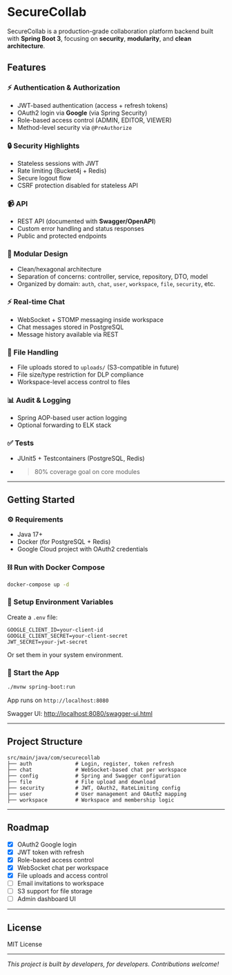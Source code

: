 # SecureCollab

SecureCollab is a production-grade collaboration platform backend built with **Spring Boot 3**, focusing on **security**, **modularity**, and **clean architecture**.

## Features

### ⚡ Authentication & Authorization

* JWT-based authentication (access + refresh tokens)
* OAuth2 login via **Google** (via Spring Security)
* Role-based access control (ADMIN, EDITOR, VIEWER)
* Method-level security via `@PreAuthorize`

### 🔒 Security Highlights

* Stateless sessions with JWT
* Rate limiting (Bucket4j + Redis)
* Secure logout flow
* CSRF protection disabled for stateless API

### 📹 API

* REST API (documented with **Swagger/OpenAPI**)
* Custom error handling and status responses
* Public and protected endpoints

### 🚀 Modular Design

* Clean/hexagonal architecture
* Separation of concerns: controller, service, repository, DTO, model
* Organized by domain: `auth`, `chat`, `user`, `workspace`, `file`, `security`, etc.

### ⚡ Real-time Chat

* WebSocket + STOMP messaging inside workspace
* Chat messages stored in PostgreSQL
* Message history available via REST

### 📂 File Handling

* File uploads stored to `uploads/` (S3-compatible in future)
* File size/type restriction for DLP compliance
* Workspace-level access control to files

### 📊 Audit & Logging

* Spring AOP-based user action logging
* Optional forwarding to ELK stack

### ✅ Tests

* JUnit5 + Testcontainers (PostgreSQL, Redis)
* > 80% coverage goal on core modules

---

## Getting Started

### ⚙ Requirements

* Java 17+
* Docker (for PostgreSQL + Redis)
* Google Cloud project with OAuth2 credentials

### ⛓ Run with Docker Compose

```bash
docker-compose up -d
```

### 📁 Setup Environment Variables

Create a `.env` file:

```env
GOOGLE_CLIENT_ID=your-client-id
GOOGLE_CLIENT_SECRET=your-client-secret
JWT_SECRET=your-jwt-secret
```

Or set them in your system environment.

### 🚀 Start the App

```bash
./mvnw spring-boot:run
```

App runs on `http://localhost:8080`

Swagger UI: [http://localhost:8080/swagger-ui.html](http://localhost:8080/swagger-ui.html)

---

## Project Structure

```
src/main/java/com/securecollab
├── auth              # Login, register, token refresh
├── chat              # WebSocket-based chat per workspace
├── config            # Spring and Swagger configuration
├── file              # File upload and download
├── security          # JWT, OAuth2, RateLimiting config
├── user              # User management and OAuth2 mapping
├── workspace         # Workspace and membership logic
```

---

## Roadmap

* [x] OAuth2 Google login
* [x] JWT token with refresh
* [x] Role-based access control
* [x] WebSocket chat per workspace
* [x] File uploads and access control
* [ ] Email invitations to workspace
* [ ] S3 support for file storage
* [ ] Admin dashboard UI

---

## License

MIT License

---

*This project is built by developers, for developers. Contributions welcome!*

